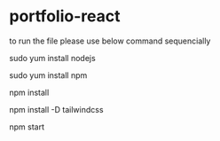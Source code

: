 # portfolio-react
to run the file please use below command sequencially

sudo yum install nodejs

sudo yum install npm

npm install

npm install -D tailwindcss

npm start
